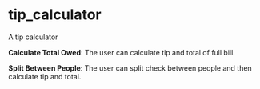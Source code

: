 # tip_calculator
A tip calculator

**Calculate Total Owed**: The user can calculate tip and total of full bill.

**Split Between People**: The user can split check between people and then calculate tip and total. 
